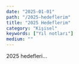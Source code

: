 ```yaml
---
date: "2025-01-01"
path: "/2025-hedeflerim"
title: "2025 Hedeflerim"
category: "Kişisel"
keywords: ["Yıl notları"]
medium: ""
---
```


2025 hedefleri...
